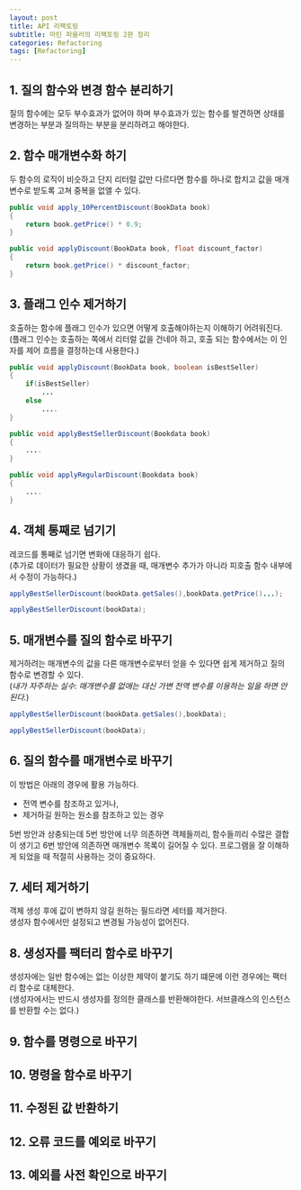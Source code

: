```yaml
---
layout: post
title: API 리팩토링
subtitle: 마틴 파울러의 리팩토링 2판 정리
categories: Refactoring
tags: [Refactoring]
---
```


## 1. 질의 함수와 변경 함수 분리하기  
질의 함수에는 모두 부수효과가 없어야 하며 부수효과가 있는 함수를 발견하면 상태를 변경하는 부분과 질의하는 부분을 분리하려고 해야한다.



## 2. 함수 매개변수화 하기  
두 함수의 로직이 비슷하고 단지 리터럴 값만 다르다면 함수를 하나로 합치고 값을 매개변수로 받도록 고쳐 중복을 없앨 수 있다.

```java
public void apply_10PercentDiscount(BookData book)
{
    return book.getPrice() * 0.9;
}
```  

```java
public void applyDiscount(BookData book, float discount_factor)
{
    return book.getPrice() * discount_factor;
}
```  
## 3. 플래그 인수 제거하기

호출하는 함수에 플래그 인수가 있으면 어떻게 호출해야하는지 이해하기 어려워진다.  
(플래그 인수는 호출하는 쪽에서 리터럴 값을 건네야 하고, 호출 되는 함수에서는 이 인자를 제어 흐름을 결정하는데 사용한다.)  
```java
public void applyDiscount(BookData book, boolean isBestSeller)
{
    if(isBestSeller)
        ...
    else 
        ....
}
```  

```java
public void applyBestSellerDiscount(Bookdata book)
{ 
    ....
}

public void applyRegularDiscount(Bookdata book)
{ 
    ....
}
```  
## 4. 객체 통째로 넘기기  
레코드를 통째로 넘기면 변화에 대응하기 쉽다.  
(추가로 데이터가 필요한 상황이 생겼을 때, 매개변수 추가가 아니라 피호출 함수 내부에서 수정이 가능하다.)
```java
applyBestSellerDiscount(bookData.getSales(),bookData.getPrice()...);
```  
```java
applyBestSellerDiscount(bookData);
``` 
## 5. 매개변수를 질의 함수로 바꾸기  
제거하려는 매개변수의 값을 다른 매개변수로부터 얻을 수 있다면 쉽게 제거하고 질의 함수로 변경할 수 있다.  
(*내가 자주하는 실수: 매개변수를 없애는 대신 가변 전역 변수를 이용하는 일을 하면 안된다.*)

```java
applyBestSellerDiscount(bookData.getSales(),bookData);
```  
```java
applyBestSellerDiscount(bookData);
``` 

## 6. 질의 함수를 매개변수로 바꾸기  
이 방법은 아래의 경우에 활용 가능하다. 
- 전역 변수를 참조하고 있거나,
- 제거하길 원하는 원소를 참조하고 있는 경우

5번 방안과 상충되는데 5번 방안에 너무 의존하면 객체들끼리, 함수들끼리 수많은 결합이 생기고 6번 방안에 의존하면 매개변수 목록이 길어질 수 있다. 프로그램을 잘 이해하게 되었을 때 적절히 사용하는 것이 중요하다.

## 7. 세터 제거하기  
객체 생성 후에 값이 변하지 않길 원하는 필드라면 세터를 제거한다.  
생성자 함수에서만 설정되고 변경될 가능성이 없어진다.  

## 8. 생성자를 팩터리 함수로 바꾸기  
생성자에는 일반 함수에는 없는 이상한 제약이 붙기도 하기 떄문에 이런 경우에는 팩터리 함수로 대체한다.  
(생성자에서는 반드시 생성자를 정의한 클래스를 반환해야한다. 서브클래스의 인스턴스를 반환할 수는 없다.)
## 9. 함수를 명령으로 바꾸기  

## 10. 명령을 함수로 바꾸기
## 11. 수정된 값 반환하기
## 12. 오류 코드를 예외로 바꾸기
## 13. 예외를 사전 확인으로 바꾸기  
